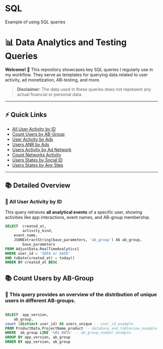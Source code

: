 # SQL
Example of using SQL queries 

# 📊 Data Analytics and Testing Queries

**Welcome!** 👋 This repository showcases key SQL queries I regularly use in my workflow. They serve as templates for querying data related to user activity, ad monetization, AB-testing, and more. 

> **Disclaimer**: The data used in these queries does not represent any actual financial or personal data.

---

## ⚡ Quick Links

- [All User Activity by ID](#-all-user-activity-by-id)
- [Count Users by AB-Group](#-count-users-by-ab-group)
- [User Activity by Ads](#-user-activity-by-ads)
- [Users ANR by Ads](#-users-anr-by-ads)
- [Users Activity by Ad Network](#-users-activity-by-ad-network)
- [Count Networks Activity](#-count-networks-activity)
- [Users States by Social ID](#-users-states-by-social-id)
- [Users States by Any Step](#-users-states-by-any-step)

---

## 📚 Detailed Overview

### 📌 All User Activity by ID

This query retrieves **all analytical events** of a specific user, showing activities like app interactions, event names, and AB-group membership.

```sql
SELECT 	created_at,
        activity_kind,
	event_name,
	JSONExtractString(base_parameters, 'ab_group') AS ab_group,
        base_parameters
FROM AdjustData.RealTimeAnalytics1
WHERE user_id = 'IDFA or GAID'
AND toDate(created_at) = today()
ORDER BY created_at DESC
```

## 📚 Count Users by AB-Group

### 📌 This query provides an overview of the distribution of unique users in different AB-groups.

```sql

SELECT	app_version,
	ab_group,
count (distinct user_id) AS users_unique -- user_id_example
FROM ProductData.ProjectName_product -- database_and_tableview_example
WHERE  ab_group LIKE '%01_001%' -- ab_group_number_example
GROUP BY app_version, ab_group
ORDER BY app_version, ab_group
